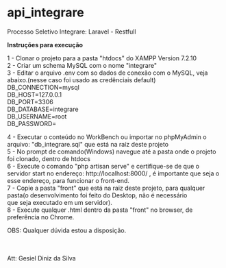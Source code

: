 # api_integrare
Processo Seletivo Integrare: Laravel - Restfull<br>

<b>Instruções para execução</b><br>

1 - Clonar o projeto para a pasta "htdocs" do XAMPP Version 7.2.10<br>
2 - Criar um schema MySQL com o nome "integrare"<br>
3 - Editar o arquivo .env com so dados de conexão com o MySQL, veja abaixo.(nesse caso foi usado as credênciais default)<br>
    DB_CONNECTION=mysql<br>
    DB_HOST=127.0.0.1<br>
    DB_PORT=3306<br>
    DB_DATABASE=integrare<br>
    DB_USERNAME=root<br>
    DB_PASSWORD=<br>
    
4 - Executar o conteúdo no WorkBench ou importar no phpMyAdmin o arquivo: "db_integrare.sql" que está na raíz deste projeto<br>
5 - No prompt de comando(Windows) navegue até a pasta onde o projeto foi clonado, dentro de htdocs<br>
6 - Execute o comando "php artisan serve" e certifique-se de que o servidor start no endereço: http://localhost:8000/ , é importante que       seja o esse endereço, para funcionar o front-end.<br>
7 - Copie a pasta "front" que está na raiz deste projeto, para qualquer pasta(o desenvolvimento foi feito do Desktop, não é necessário<br> 
    que seja executado em um servidor). <br>
8 - Execute qualquer .html dentro da pasta "front" no browser, de preferência no Chrome.<br>

OBS: Qualquer dúvida estou a disposição.<br><br><br>

Att: Gesiel Diniz da Silva
